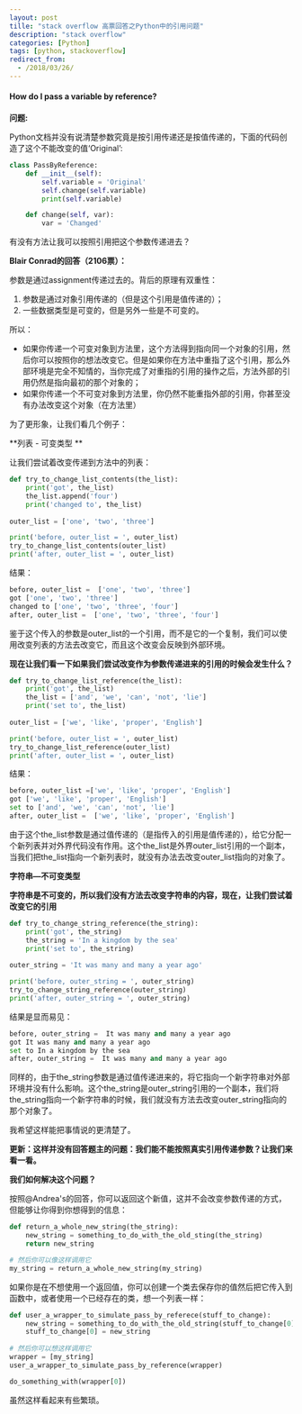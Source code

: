 ```yaml
---
layout: post
tille: "stack overflow 高票回答之Python中的引用问题"
description: "stack overflow"
categories: [Python]
tags: [python, stackoverflow]
redirect_from:
  - /2018/03/26/
---
```

#### How do I pass a variable by reference?

**问题:**

Python文档并没有说清楚参数究竟是按引用传递还是按值传递的，下面的代码创造了这个不能改变的值‘Original’:

```python
class PassByReference:
    def __init__(self):
        self.variable = 'Original'
        self.change(self.variable)
        print(self.variable)

    def change(self, var):
        var = 'Changed'
```

有没有方法让我可以按照引用把这个参数传递进去？

**Blair Conrad的回答（2106票）：**

参数是通过assignment传递过去的。背后的原理有双重性：

1. 参数是通过对象引用传递的（但是这个引用是值传递的）；
2. 一些数据类型是可变的，但是另外一些是不可变的。

所以：

* 如果你传递一个可变对象到方法里，这个方法得到指向同一个对象的引用，然后你可以按照你的想法改变它。但是如果你在方法中重指了这个引用，那么外部环境是完全不知情的，当你完成了对重指的引用的操作之后，方法外部的引用仍然是指向最初的那个对象的；
* 如果你传递一个不可变对象到方法里，你仍然不能重指外部的引用，你甚至没有办法改变这个对象（在方法里）

为了更形象，让我们看几个例子：

**列表 - 可变类型 **

让我们尝试着改变传递到方法中的列表：

```python
def try_to_change_list_contents(the_list):
    print('got', the_list)
    the_list.append('four')
    print('changed to', the_list)
    
outer_list = ['one', 'two', 'three']

print('before, outer_list = ', outer_list)
try_to_change_list_contents(outer_list)
print('after, outer_list = ', outer_list)
```

结果：

```python
before, outer_list =  ['one', 'two', 'three']
got ['one', 'two', 'three']
changed to ['one', 'two', 'three', 'four']
after, outer_list =  ['one', 'two', 'three', 'four']
```

鉴于这个传入的参数是outer_list的一个引用，而不是它的一个复制，我们可以使用改变列表的方法去改变它，而且这个改变会反映到外部环境。

**现在让我们看一下如果我们尝试改变作为参数传递进来的引用的时候会发生什么？**

```python
def try_to_change_list_reference(the_list):
    print('got', the_list)
    the_list = ['and', 'we', 'can', 'not', 'lie']
    print('set to', the_list)
    
outer_list = ['we', 'like', 'proper', 'English']

print('before, outer_list = ', outer_list)
try_to_change_list_reference(outer_list)
print('after, outer_list = ', outer_list)
```

结果：

```python
before, outer_list =['we', 'like', 'proper', 'English']
got ['we', 'like', 'proper', 'English']
set to ['and', 'we', 'can', 'not', 'lie']
after, outer_list =  ['we', 'like', 'proper', 'English']
```

由于这个the_list参数是通过值传递的（是指传入的引用是值传递的），给它分配一个新列表并对外界代码没有作用。这个the_list是外界outer_list引用的一个副本，当我们把the_list指向一个新列表时，就没有办法去改变outer_list指向的对象了。

**字符串—不可变类型**

**字符串是不可变的，所以我们没有方法去改变字符串的内容，现在，让我们尝试着改变它的引用**

```python
def try_to_change_string_reference(the_string):
    print('got', the_string)
    the_string = 'In a kingdom by the sea'
    print('set to', the_string)
    
outer_string = 'It was many and many a year ago'

print('before, outer_string = ', outer_string)
try_to_change_string_reference(outer_string)
print('after, outer_string = ', outer_string)
```

结果是显而易见：

```python
before, outer_string =  It was many and many a year ago
got It was many and many a year ago
set to In a kingdom by the sea
after, outer_string =  It was many and many a year ago
```

同样的，由于the_string参数是通过值传递进来的，将它指向一个新字符串对外部环境并没有什么影响。这个the_string是outer_string引用的一个副本，我们将the_string指向一个新字符串的时候，我们就没有方法去改变outer_string指向的那个对象了。

我希望这样能把事情说的更清楚了。

**更新：这样并没有回答题主的问题：我们能不能按照真实引用传递参数？让我们来看一看。**

**我们如何解决这个问题？**

按照@Andrea's的回答，你可以返回这个新值，这并不会改变参数传递的方式，但能够让你得到你想得到的信息：

```python
def return_a_whole_new_string(the_string):
    new_string = something_to_do_with_the_old_sting(the_string)
    return new_string

# 然后你可以像这样调用它
my_string = return_a_whole_new_string(my_string)
```

如果你是在不想使用一个返回值，你可以创建一个类去保存你的值然后把它传入到函数中，或者使用一个已经存在的类，想一个列表一样：

```python
def user_a_wrapper_to_simulate_pass_by_referece(stuff_to_change):
    new_string = something_to_do_with_the_old_string(stuff_to_change[0])
    stuff_to_change[0] = new_string
    
# 然后你可以想这样调用它
wrapper = [my_string]
user_a_wrapper_to_simulate_pass_by_reference(wrapper)

do_something_with(wrapper[0])
```

虽然这样看起来有些繁琐。
